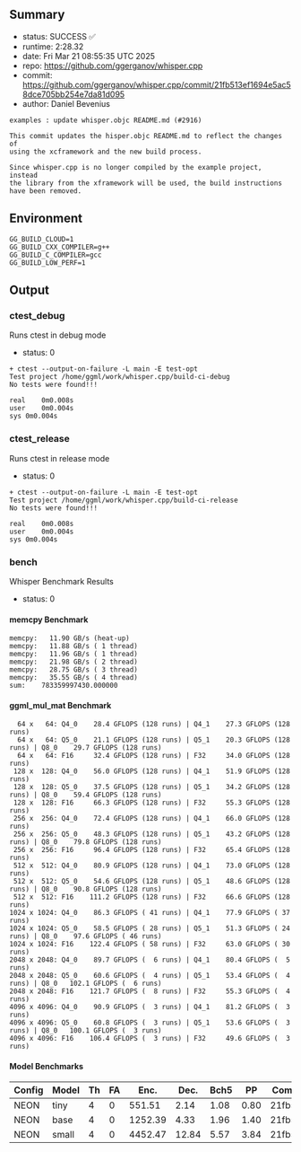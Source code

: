 ## Summary

- status:  SUCCESS ✅
- runtime: 2:28.32
- date:    Fri Mar 21 08:55:35 UTC 2025
- repo:    https://github.com/ggerganov/whisper.cpp
- commit:  https://github.com/ggerganov/whisper.cpp/commit/21fb513ef1694e5ac58dce705bb254e7da81d095
- author:  Daniel Bevenius
```
examples : update whisper.objc README.md (#2916)

This commit updates the hisper.objc README.md to reflect the changes of
using the xcframework and the new build process.

Since whisper.cpp is no longer compiled by the example project, instead
the library from the xframework will be used, the build instructions
have been removed.
```

## Environment

```
GG_BUILD_CLOUD=1
GG_BUILD_CXX_COMPILER=g++
GG_BUILD_C_COMPILER=gcc
GG_BUILD_LOW_PERF=1
```

## Output

### ctest_debug

Runs ctest in debug mode
- status: 0
```
+ ctest --output-on-failure -L main -E test-opt
Test project /home/ggml/work/whisper.cpp/build-ci-debug
No tests were found!!!

real	0m0.008s
user	0m0.004s
sys	0m0.004s
```
### ctest_release

Runs ctest in release mode
- status: 0
```
+ ctest --output-on-failure -L main -E test-opt
Test project /home/ggml/work/whisper.cpp/build-ci-release
No tests were found!!!

real	0m0.008s
user	0m0.004s
sys	0m0.004s
```
### bench

Whisper Benchmark Results
- status: 0
#### memcpy Benchmark

```
memcpy:   11.90 GB/s (heat-up)
memcpy:   11.88 GB/s ( 1 thread)
memcpy:   11.96 GB/s ( 1 thread)
memcpy:   21.98 GB/s ( 2 thread)
memcpy:   28.75 GB/s ( 3 thread)
memcpy:   35.55 GB/s ( 4 thread)
sum:    783359997430.000000
```

#### ggml_mul_mat Benchmark

```
  64 x   64: Q4_0    28.4 GFLOPS (128 runs) | Q4_1    27.3 GFLOPS (128 runs)
  64 x   64: Q5_0    21.1 GFLOPS (128 runs) | Q5_1    20.3 GFLOPS (128 runs) | Q8_0    29.7 GFLOPS (128 runs)
  64 x   64: F16     32.4 GFLOPS (128 runs) | F32     34.0 GFLOPS (128 runs)
 128 x  128: Q4_0    56.0 GFLOPS (128 runs) | Q4_1    51.9 GFLOPS (128 runs)
 128 x  128: Q5_0    37.5 GFLOPS (128 runs) | Q5_1    34.2 GFLOPS (128 runs) | Q8_0    59.4 GFLOPS (128 runs)
 128 x  128: F16     66.3 GFLOPS (128 runs) | F32     55.3 GFLOPS (128 runs)
 256 x  256: Q4_0    72.4 GFLOPS (128 runs) | Q4_1    66.0 GFLOPS (128 runs)
 256 x  256: Q5_0    48.3 GFLOPS (128 runs) | Q5_1    43.2 GFLOPS (128 runs) | Q8_0    79.8 GFLOPS (128 runs)
 256 x  256: F16     96.4 GFLOPS (128 runs) | F32     65.4 GFLOPS (128 runs)
 512 x  512: Q4_0    80.9 GFLOPS (128 runs) | Q4_1    73.0 GFLOPS (128 runs)
 512 x  512: Q5_0    54.6 GFLOPS (128 runs) | Q5_1    48.6 GFLOPS (128 runs) | Q8_0    90.8 GFLOPS (128 runs)
 512 x  512: F16    111.2 GFLOPS (128 runs) | F32     66.6 GFLOPS (128 runs)
1024 x 1024: Q4_0    86.3 GFLOPS ( 41 runs) | Q4_1    77.9 GFLOPS ( 37 runs)
1024 x 1024: Q5_0    58.5 GFLOPS ( 28 runs) | Q5_1    51.3 GFLOPS ( 24 runs) | Q8_0    97.6 GFLOPS ( 46 runs)
1024 x 1024: F16    122.4 GFLOPS ( 58 runs) | F32     63.0 GFLOPS ( 30 runs)
2048 x 2048: Q4_0    89.7 GFLOPS (  6 runs) | Q4_1    80.4 GFLOPS (  5 runs)
2048 x 2048: Q5_0    60.6 GFLOPS (  4 runs) | Q5_1    53.4 GFLOPS (  4 runs) | Q8_0   102.1 GFLOPS (  6 runs)
2048 x 2048: F16    121.7 GFLOPS (  8 runs) | F32     55.3 GFLOPS (  4 runs)
4096 x 4096: Q4_0    90.9 GFLOPS (  3 runs) | Q4_1    81.2 GFLOPS (  3 runs)
4096 x 4096: Q5_0    60.8 GFLOPS (  3 runs) | Q5_1    53.6 GFLOPS (  3 runs) | Q8_0   100.1 GFLOPS (  3 runs)
4096 x 4096: F16    106.4 GFLOPS (  3 runs) | F32     49.6 GFLOPS (  3 runs)
```

#### Model Benchmarks

|           Config |         Model |  Th |  FA |    Enc. |    Dec. |    Bch5 |      PP |  Commit |
|              --- |           --- | --- | --- |     --- |     --- |     --- |     --- |     --- |
|             NEON |          tiny |   4 |   0 |  551.51 |    2.14 |    1.08 |    0.80 | 21fb513 |
|             NEON |          base |   4 |   0 | 1252.39 |    4.33 |    1.96 |    1.40 | 21fb513 |
|             NEON |         small |   4 |   0 | 4452.47 |   12.84 |    5.57 |    3.84 | 21fb513 |

